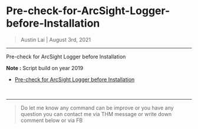 # Pre-check-for-ArcSight-Logger-before-Installation

> Austin Lai | August 3rd, 2021

---

<!-- Description -->

Pre-check for ArcSight Logger before Installation

**Note :** Script build on year 2019

- [Pre-check for ArcSight Logger before Installation](https://github.com/austin-lai/Simple-Auto-Connect-SSH-Expect-Script-without-Shell-Script-Hard-coded-variables/blob/master/auto-connect-ssh-expect.sh)

<!-- /Description -->

<br />

---

> Do let me know any command can be improve or you have any question you can contact me via THM message or write down comment below or via FB
